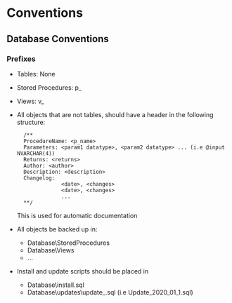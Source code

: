 # Conventions

## Database Conventions
### Prefixes
* Tables: None
* Stored Procedures: p_
* Views: v_
* All objects that are not tables, should have a header in the following structure:
		
		/** 
		ProcedureName: <p_name>
		Parameters: <param1 datatype>, <param2 datatype> ... (i.e @input NVARCHAR(4))
		Returns: <returns>
		Author: <author>
		Description: <description>
		Changelog: 	
					<date>, <changes>
					<date>, <changes>
					...
		**/
	This is used for automatic documentation

* All objects be backed up in:
	* Database\StoredProcedures
	* Database\Views
	* ...
* Install and update scripts should be placed in
	* Database\install.sql
	* Database\updates\update_<year>_<month>_<RunningVersion>.sql (i.e Update_2020_01_1.sql)